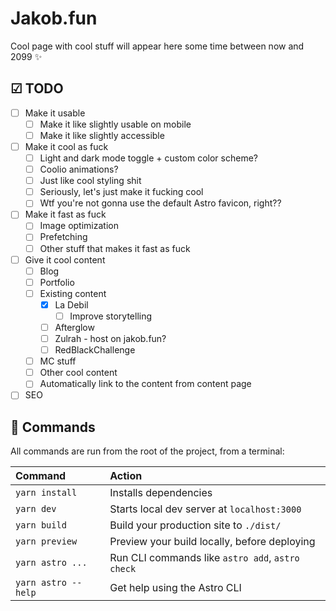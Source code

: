 # Jakob.fun

Cool page with cool stuff will appear here some time between now and 2099 ✨

## ☑ TODO

- [ ] Make it usable
  - [ ] Make it like slightly usable on mobile
  - [ ] Make it like slightly accessible
- [ ] Make it cool as fuck
  - [ ] Light and dark mode toggle + custom color scheme?
  - [ ] Coolio animations?
  - [ ] Just like cool styling shit
  - [ ] Seriously, let's just make it fucking cool
  - [ ] Wtf you're not gonna use the default Astro favicon, right??
- [ ] Make it fast as fuck
  - [ ] Image optimization
  - [ ] Prefetching
  - [ ] Other stuff that makes it fast as fuck
- [ ] Give it cool content
  - [ ] Blog
  - [ ] Portfolio
  - [ ] Existing content
    - [x] La Debil
      - [ ] Improve storytelling
    - [ ] Afterglow
    - [ ] Zulrah - host on jakob.fun?
    - [ ] RedBlackChallenge
  - [ ] MC stuff
  - [ ] Other cool content
  - [ ] Automatically link to the content from content page
- [ ] SEO

## 🧞 Commands

All commands are run from the root of the project, from a terminal:

| Command             | Action                                           |
| :------------------ | :----------------------------------------------- |
| `yarn install`      | Installs dependencies                            |
| `yarn dev`          | Starts local dev server at `localhost:3000`      |
| `yarn build`        | Build your production site to `./dist/`          |
| `yarn preview`      | Preview your build locally, before deploying     |
| `yarn astro ...`    | Run CLI commands like `astro add`, `astro check` |
| `yarn astro --help` | Get help using the Astro CLI                     |
